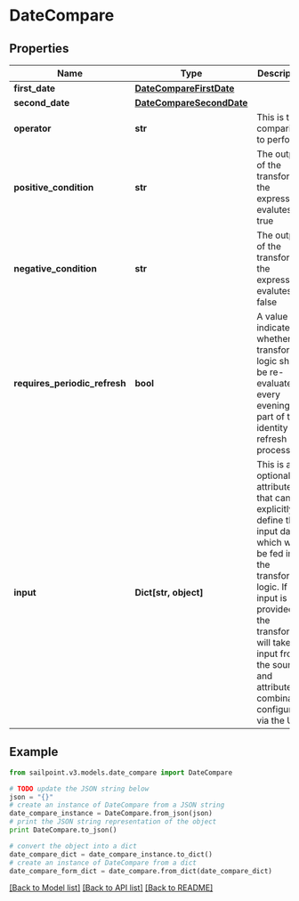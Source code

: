 # DateCompare


## Properties

Name | Type | Description | Notes
------------ | ------------- | ------------- | -------------
**first_date** | [**DateCompareFirstDate**](DateCompareFirstDate.md) |  | 
**second_date** | [**DateCompareSecondDate**](DateCompareSecondDate.md) |  | 
**operator** | **str** | This is the comparison to perform. | Operation | Description | | --------- | ------- | | LT        | Strictly less than: firstDate &lt; secondDate | | LTE       | Less than or equal to: firstDate &lt;&#x3D; secondDate | | GT        | Strictly greater than: firstDate &gt; secondDate | | GTE       | Greater than or equal to: firstDate &gt;&#x3D; secondDate |  | 
**positive_condition** | **str** | The output of the transform if the expression evalutes to true | 
**negative_condition** | **str** | The output of the transform if the expression evalutes to false | 
**requires_periodic_refresh** | **bool** | A value that indicates whether the transform logic should be re-evaluated every evening as part of the identity refresh process | [optional] [default to False]
**input** | **Dict[str, object]** | This is an optional attribute that can explicitly define the input data which will be fed into the transform logic. If input is not provided, the transform will take its input from the source and attribute combination configured via the UI. | [optional] 

## Example

```python
from sailpoint.v3.models.date_compare import DateCompare

# TODO update the JSON string below
json = "{}"
# create an instance of DateCompare from a JSON string
date_compare_instance = DateCompare.from_json(json)
# print the JSON string representation of the object
print DateCompare.to_json()

# convert the object into a dict
date_compare_dict = date_compare_instance.to_dict()
# create an instance of DateCompare from a dict
date_compare_form_dict = date_compare.from_dict(date_compare_dict)
```
[[Back to Model list]](../README.md#documentation-for-models) [[Back to API list]](../README.md#documentation-for-api-endpoints) [[Back to README]](../README.md)


